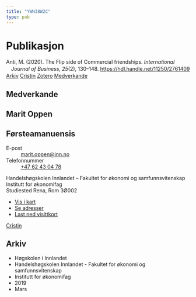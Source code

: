 ```yaml
---
title: "YWN38W2C"
type: pub
---
```

<h1>Publikasjon</h1>
<article id="csl-bib-container-YWN38W2C" class="csl-bib-container">
  <div class="csl-bib-body" style="line-height: 1.35; padding-left: 1em; text-indent:-1em;">
  <div class="csl-entry">Anti, M. (2020). The Flip side of Commercial friendships. <i>International Journal of Business</i>, <i>25</i>(2), 130&#x2013;148. <a href="https://hdl.handle.net/11250/2761409">https://hdl.handle.net/11250/2761409</a></div>
</div>
  <div class="csl-bib-buttons">
    <a href="#taxonomy-article-YWN38W2C" class="csl-bib-button">Arkiv</a>
    <a href alt="Cristin URL" class="csl-bib-button">Cristin</a>
    <a href alt="Zotero URL" class="csl-bib-button">Zotero</a>
    <a href="#contributors-article-YWN38W2C" class="csl-bib-button">Medverkande</a>
  </div>
  <div id="csl-bib-meta-container-YWN38W2C"></div>
</article>
<div id="csl-bib-meta-YWN38W2C" class="csl-bib-meta">
  <article id="contributors-article-YWN38W2C" class="contributors-article">
    <h1>Medverkande</h1>
    <div class="personas">
<div class="vrtx-hinn-person-card">
<div class="photo">
<i class="lar la-user-circle missing-person"></i>
</div>
<div class="info">
<hgroup><h1>Marit Oppen</h1>
<h2>Førsteamanuensis</h2>
</hgroup><dl>
<dt>E-post</dt>
<dd>
<a href="mailto:marit.oppen@inn.no">marit.oppen@inn.no</a>
</dd>
<dt>Telefonnummer</dt>
<dd><a href="tel:+4762430478">
+47 62 43 04 78
</a></dd>
</dl>
<p>
Handelshøgskolen Innlandet – Fakultet for økonomi og samfunnsvitenskap<br>
Institutt for økonomifag<br>
Studiested Rena,
Rom 3Ø002
</p>
<ul class="vrtx-hinn-links">
<li><a href="https://www.google.com/maps?q=61.13620,11.37454">Vis i kart</a></li>
<li><a href="https://www.inn.no/finn-en-ansatt/marit-oppen.html#vrtx-hinn-addresses">Se adresser</a></li>
<li><a href="https://www.inn.no/finn-en-ansatt/marit-oppen.html?vrtx=vcf">Last ned visittkort</a></li>
</ul>
</div>
</div>
<a href="https://app.cristin.no/persons/show.jsf?id=325250" alt="Cristin URL" class="personas-cristin">Cristin</a>
</div>
  </article>
  <article id="taxonomy-article-YWN38W2C" class="taxonomy-article">
    <h1>Arkiv</h1>
    <ul>
      <li>Høgskolen i Innlandet</li>
      <li>Handelshøgskolen Innlandet - Fakultet for økonomi og samfunnsvitenskap</li>
      <li>Institutt for økonomifag</li>
      <li>2019</li>
      <li>Mars</li>
    </ul>
  </article>
</div>
